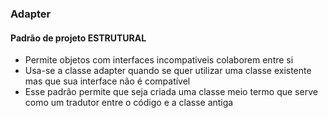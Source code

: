 ﻿### Adapter
#### Padrão de projeto ESTRUTURAL

* Permite objetos com interfaces incompativeis colaborem entre si
* Usa-se a classe adapter quando se quer utilizar uma classe existente mas que sua interface não é compatível
* Esse padrão permite que seja criada uma classe meio termo que serve como um tradutor entre o código e a classe antiga